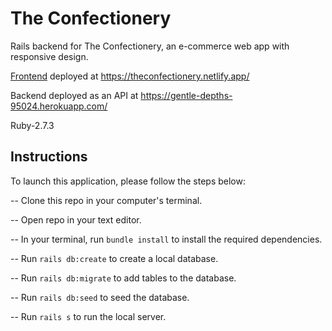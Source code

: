 # The Confectionery 

Rails backend for The Confectionery, an e-commerce web app with responsive design. 

[Frontend](https://github.com/svthiery/confectionery-frontend) deployed at https://theconfectionery.netlify.app/

Backend deployed as an API at https://gentle-depths-95024.herokuapp.com/

Ruby-2.7.3

## Instructions

To launch this application, please follow the steps below:

-- Clone this repo in your computer's terminal.

-- Open repo in your text editor.

-- In your terminal, run `bundle install` to install the required dependencies.

-- Run `rails db:create` to create a local database.

-- Run `rails db:migrate` to add tables to the database.

-- Run `rails db:seed` to seed the database.

-- Run `rails s` to run the local server.
